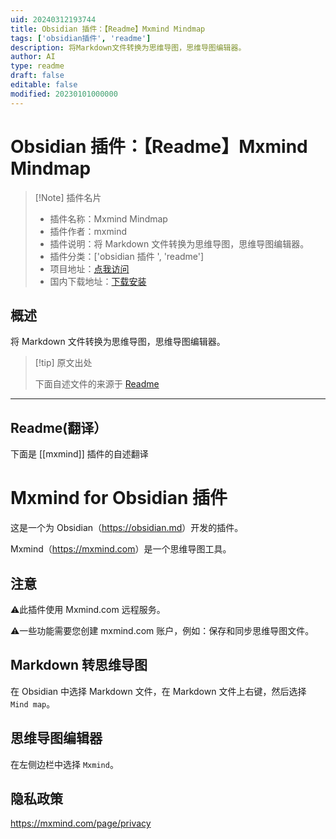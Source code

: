 ```yaml
---
uid: 20240312193744
title: Obsidian 插件：【Readme】Mxmind Mindmap
tags: ['obsidian插件', 'readme']
description: 将Markdown文件转换为思维导图，思维导图编辑器。
author: AI
type: readme
draft: false
editable: false
modified: 20230101000000
---
```


# Obsidian 插件：【Readme】Mxmind Mindmap

> [!Note] 插件名片
> - 插件名称：Mxmind Mindmap
> - 插件作者：mxmind
> - 插件说明：将 Markdown 文件转换为思维导图，思维导图编辑器。
> - 插件分类：['obsidian 插件 ', 'readme']
> - 项目地址：[点我访问](https://github.com/webceoboy/mxmind-obsidian)
> - 国内下载地址：[下载安装](https://pkmer.cn/products/plugin/pluginMarket/?mxmind)

## 概述

将 Markdown 文件转换为思维导图，思维导图编辑器。

> [!tip] 原文出处
>
>下面自述文件的来源于 [Readme](https://ghproxy.net/https://raw.githubusercontent.com/webceoboy/mxmind-obsidian/main/README.md)

---

## Readme(翻译）

下面是 [[mxmind]] 插件的自述翻译

# Mxmind for Obsidian 插件

这是一个为 Obsidian（<https://obsidian.md>）开发的插件。

Mxmind（<https://mxmind.com>）是一个思维导图工具。

## 注意

⚠️此插件使用 Mxmind.com 远程服务。

⚠️一些功能需要您创建 mxmind.com 账户，例如：保存和同步思维导图文件。

## Markdown 转思维导图

在 Obsidian 中选择 Markdown 文件，在 Markdown 文件上右键，然后选择 `Mind map`。

## 思维导图编辑器

在左侧边栏中选择 `Mxmind`。

## 隐私政策

<https://mxmind.com/page/privacy>
